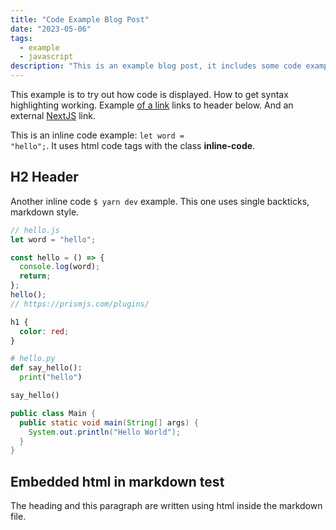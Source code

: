 ```yaml
---
title: "Code Example Blog Post"
date: "2023-05-06"
tags:
  - example
  - javascript
description: "This is an example blog post, it includes some code examples."
---
```


This example is to try out how code is displayed. How to get syntax highlighting working. Example [of a link](#h2-header) links to header below. And an external [NextJS](https://nextjs.org/) link.

This is an inline code example: <code class="inline-code">let word = "hello";</code>. It uses html code tags with the class **inline-code**.

## H2 Header

Another inline code `$ yarn dev` example. This one uses single backticks, markdown style.

```javascript
// hello.js
let word = "hello";

const hello = () => {
  console.log(word);
  return;
};
hello();
// https://prismjs.com/plugins/
```

```css
h1 {
  color: red;
}
```

<div class="line-numbers">

```python
# hello.py
def say_hello():
  print("hello")

say_hello()
```

```java
public class Main {
  public static void main(String[] args) {
    System.out.println("Hello World");
  }
}
```

</div>

<h2>Embedded html in markdown test</h2>

<p>The heading and this paragraph are written using html inside the markdown file.</p>
